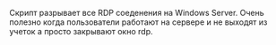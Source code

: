 Скрипт разрывает все RDP соеденения на Windows Server. 
Очень полезно когда пользователи работают на сервере и не выходят из учеток а просто закрывают окно rdp.
